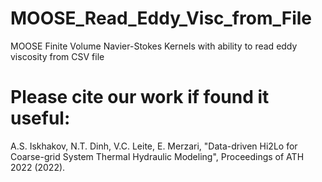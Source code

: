 # MOOSE_Read_Eddy_Visc_from_File
MOOSE Finite Volume Navier-Stokes Kernels with ability to read eddy viscosity from CSV file

# Please cite our work if found it useful: 

A.S. Iskhakov, N.T. Dinh, V.C. Leite, E. Merzari, "Data-driven Hi2Lo for Coarse-grid System Thermal Hydraulic Modeling", Proceedings of ATH 2022 (2022).
